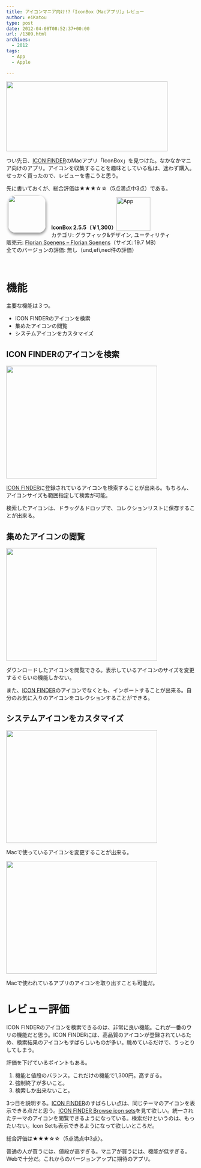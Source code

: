```yaml
---
title: アイコンマニア向け!?「IconBox（Macアプリ）」レビュー
author: eiKatou
type: post
date: 2012-04-08T08:52:37+00:00
url: /1309.html
archives:
  - 2012
tags:
  - App
  - Apple

---
```

[<img src="http://eikatou.net/blog/wp-content/blog/uploads/2012/04/iconfinder_logo.png" alt="" title="iconfinder_logo" width="430" height="186" class="alignnone size-full wp-image-1311" srcset="/blog/uploads/2012/04/iconfinder_logo.png 430w, /blog/uploads/2012/04/iconfinder_logo-300x129.png 300w" sizes="(max-width: 430px) 100vw, 430px" />][1]

つい先日、[ICON FINDER][2]のMacアプリ「IconBox」を見つけた。なかなかマニア向けのアプリ。アイコンを収集することを趣味としている私は、迷わず購入。せっかく買ったので、レビューを書こうと思う。

先に書いておくが、総合評価は★★★☆☆（5点満点中3点）である。

<a href="http://itunes.apple.com/jp/app/iconbox/id485661828?mt=12&#038;uo=4" target="_blank" rel="nofollow"><img width="100" class="alignleft" align="left" src="http://a2.mzstatic.com/us/r1000/062/Purple/37/eb/fd/mzi.eetdvdgi.100x100-75.png" style="border-radius: 20px 20px 20px 20px;-moz-border-radius: 20px 20px 20px 20px;-webkit-border-radius: 20px 20px 20px 20px;box-shadow: 1px 4px 6px 1px #999999;-moz-box-shadow: 1px 4px 6px 1px #999999;-webkit-box-shadow: 1px 4px 6px 1px #999999;margin: -5px 15px 1px 5px;" /></a> **IconBox 2.5.5（￥1,300）**<a href="http://itunes.apple.com/jp/app/iconbox/id485661828?mt=12&#038;uo=4" target="_blank" rel="nofollow"><img src="http://r.mzstatic.com/htmlResources/2338/images/viewinitunes_jp.png" style="vertical-align:bottom;" width="90" alt="App" /></a>   
カテゴリ: グラフィック&デザイン, ユーティリティ   
販売元: <a href="http://itunes.apple.com/jp/artist/florian-soenens/id485661832?mt=12&#038;uo=4" target="_blank" rel="nofollow">Florian Soenens &#8211; Florian Soenens</a>（サイズ: 19.7 MB）   
全てのバージョンの評価: 無し（und,efi,ned件の評価）    

<br style="clear: both;" /> 

# 機能

主要な機能は３つ。

  * ICON FINDERのアイコンを検索
  * 集めたアイコンの閲覧
  * システムアイコンをカスタマイズ

<!--more-->

## ICON FINDERのアイコンを検索

[<img src="http://eikatou.net/blog/wp-content/blog/uploads/2012/04/120408-0004.png" alt="" title="120408-0004" width="402" height="300" class="alignnone size-full wp-image-1315" srcset="/blog/uploads/2012/04/120408-0004.png 402w, /blog/uploads/2012/04/120408-0004-300x223.png 300w" sizes="(max-width: 402px) 100vw, 402px" />][3]
  
[ICON FINDER][2]に登録されているアイコンを検索することが出来る。もちろん、アイコンサイズも範囲指定して検索が可能。

検索したアイコンは、ドラッグ＆ドロップで、コレクションリストに保存することが出来る。

## 集めたアイコンの閲覧

[<img src="http://eikatou.net/blog/wp-content/blog/uploads/2012/04/120408-0001.png" alt="" title="120408-0001" width="402" height="300" class="alignnone size-full wp-image-1312" srcset="/blog/uploads/2012/04/120408-0001.png 402w, /blog/uploads/2012/04/120408-0001-300x223.png 300w" sizes="(max-width: 402px) 100vw, 402px" />][4]
  
ダウンロードしたアイコンを閲覧できる。表示しているアイコンのサイズを変更するぐらいの機能しかない。

また、[ICON FINDER][2]のアイコンでなくとも、インポートすることが出来る。自分のお気に入りのアイコンをコレクションすることができる。

## システムアイコンをカスタマイズ

[<img src="http://eikatou.net/blog/wp-content/blog/uploads/2012/04/120408-0002.png" alt="" title="120408-0002" width="402" height="300" class="alignnone size-full wp-image-1313" srcset="/blog/uploads/2012/04/120408-0002.png 402w, /blog/uploads/2012/04/120408-0002-300x223.png 300w" sizes="(max-width: 402px) 100vw, 402px" />][5]
  
Macで使っているアイコンを変更することが出来る。 

[<img src="http://eikatou.net/blog/wp-content/blog/uploads/2012/04/120408-0003.png" alt="" title="120408-0003" width="402" height="300" class="alignnone size-full wp-image-1314" srcset="/blog/uploads/2012/04/120408-0003.png 402w, /blog/uploads/2012/04/120408-0003-300x223.png 300w" sizes="(max-width: 402px) 100vw, 402px" />][6]
  
Macで使われているアプリのアイコンを取り出すことも可能だ。 

# レビュー評価

ICON FINDERのアイコンを検索できるのは、非常に良い機能。これが一番のウリの機能だと思う。ICON FINDERには、高品質のアイコンが登録されているため、検索結果のアイコンもすばらしいものが多い。眺めているだけで、うっとりしてしまう。

評価を下げているポイントもある。

  1. 機能と値段のバランス。これだけの機能で1,300円。高すぎる。
  2. 強制終了が多いこと。
  3. 検索しか出来ないこと。

3つ目を説明する。[ICON FINDER][2]のすばらしい点は、同じテーマのアイコンを表示できる点だと思う。[ICON FINDER Browse icon sets][7]を見て欲しい。統一されたテーマのアイコンを閲覧できるようになっている。検索だけというのは、もったいない。Icon Setも表示できるようになって欲しいところだ。

総合評価は★★★☆☆（5点満点中3点）。
  
普通の人が買うには、値段が高すぎる。マニアが買うには、機能が低すぎる。Webで十分だ。これからのバージョンアップに期待のアプリ。

 [1]: http://eikatou.net/blog/wp-content/blog/uploads/2012/04/iconfinder_logo.png
 [2]: http://www.iconfinder.com/
 [3]: http://eikatou.net/blog/wp-content/blog/uploads/2012/04/120408-0004.png
 [4]: http://eikatou.net/blog/wp-content/blog/uploads/2012/04/120408-0001.png
 [5]: http://eikatou.net/blog/wp-content/blog/uploads/2012/04/120408-0002.png
 [6]: http://eikatou.net/blog/wp-content/blog/uploads/2012/04/120408-0003.png
 [7]: http://www.iconfinder.com/browse

